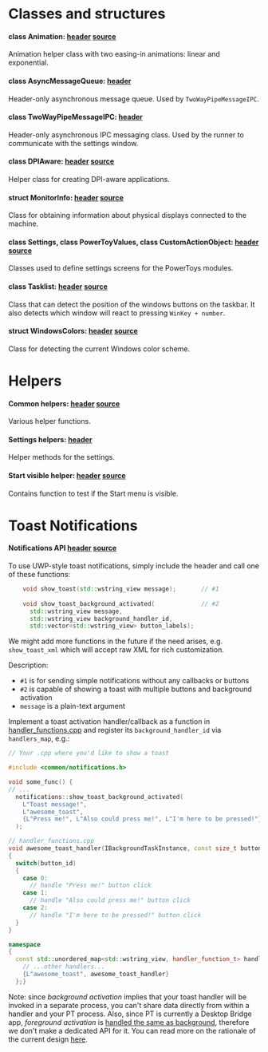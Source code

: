# Classes and structures

#### class Animation: [header](/src/common/animation.h) [source](/src/common/animation.cpp)
Animation helper class with two easing-in animations: linear and exponential.

#### class AsyncMessageQueue: [header](/src/common/async_message_queue.h)
Header-only asynchronous message queue. Used by `TwoWayPipeMessageIPC`.

#### class TwoWayPipeMessageIPC: [header](/src/common/two_way_pipe_message_ipc.h)
Header-only asynchronous IPC messaging class. Used by the runner to communicate with the settings window.

#### class DPIAware: [header](/src/common/dpi_aware.h) [source](/src/common/dpi_aware.cpp)
Helper class for creating DPI-aware applications.

#### struct MonitorInfo: [header](/src/common/monitors.h) [source](/src/common/monitors.cpp)
Class for obtaining information about physical displays connected to the machine.

#### class Settings, class PowerToyValues, class CustomActionObject: [header](/src/common/settings_objects.h) [source](/src/common/settings_objects.cpp)
Classes used to define settings screens for the PowerToys modules.

#### class Tasklist: [header](/src/common/tasklist_positions.h) [source](/src/common/tasklist_positions.cpp)
Class that can detect the position of the windows buttons on the taskbar. It also detects which window will react to pressing `WinKey + number`.

#### struct WindowsColors: [header](/src/common/windows_colors.h) [source](/src/common/windows_colors.cpp)
Class for detecting the current Windows color scheme.

# Helpers

#### Common helpers: [header](/src/common/common.h) [source](/src/common/common.cpp)
Various helper functions.

#### Settings helpers: [header](/src/common/settings_helpers.h)
Helper methods for the settings.

#### Start visible helper: [header](/src/common/start_visible.h) [source](/src/common/start_visible.cpp)
Contains function to test if the Start menu is visible.

# Toast Notifications

#### Notifications API [header](/src/common/notifications.h) [source](/src/common/notifications.cpp)
To use UWP-style toast notifications, simply include the header and call one of these functions:

```cpp
    void show_toast(std::wstring_view message);       // #1
    
    void show_toast_background_activated(             // #2
      std::wstring_view message,
      std::wstring_view background_handler_id,
      std::vector<std::wstring_view> button_labels);
```
We might add more functions in the future if the need arises, e.g. `show_toast_xml` which will accept raw XML for rich customization.

Description:
- `#1` is for sending simple notifications without any callbacks or buttons
- `#2` is capable of showing a toast with multiple buttons and background activation
- `message` is a plain-text argument

Implement a toast activation handler/callback as a function in [handler_functions.cpp](/src/common/notifications_winrt/handler_functions.cpp) and register its `background_handler_id` via `handlers_map`, e.g.:

```cpp
// Your .cpp where you'd like to show a toast

#include <common/notifications.h>

void some_func() {
// ...
  notifications::show_toast_background_activated(
    L"Toast message!",                                                  // text displayed in a toast
    L"awesome_toast",                                                   // activation handler id
    {L"Press me!", L"Also could press me!", L"I'm here to be pressed!"} // buttons in a toast
  );
```

```cpp
// handler_functions.cpp
void awesome_toast_handler(IBackgroundTaskInstance, const size_t button_id)
{
  switch(button_id)
  {
    case 0:
      // handle "Press me!" button click
    case 1:
      // handle "Also could press me!" button click
    case 2:
      // handle "I'm here to be pressed!" button click
  }
}

namespace
{
  const std::unordered_map<std::wstring_view, handler_function_t> handlers_map = {
    // ...other handlers...
    {L"awesome_toast", awesome_toast_handler}
  };}

```

Note: since _background activation_ implies that your toast handler will be invoked in a separate process, you can't share data directly from within a handler and your PT process. Also, since PT is currently a Desktop Bridge app, _foreground activation_ is [handled the same as background](https://learn.microsoft.com/windows/uwp/design/shell/tiles-and-notifications/send-local-toast-desktop-cpp-wrl#foreground-vs-background-activation), therefore we don't make a dedicated API for it. You can read more on the rationale of the current design [here](https://github.com/microsoft/PowerToys/pull/1178#issue-368768337).


